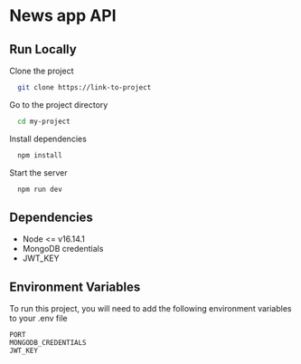 
# News app API

## Run Locally

Clone the project

```bash
  git clone https://link-to-project
```

Go to the project directory

```bash
  cd my-project
```

Install dependencies

```bash
  npm install
```

Start the server

```bash
  npm run dev
```


## Dependencies

- Node <= v16.14.1
- MongoDB credentials
- JWT_KEY


## Environment Variables

To run this project, you will need to add the following environment variables to your .env file

```
PORT
MONGODB_CREDENTIALS
JWT_KEY
```